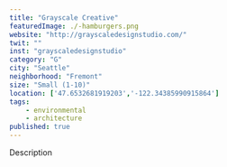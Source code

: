 ```yaml
---
title: "Grayscale Creative"
featuredImage: ./-hamburgers.png
website: "http://grayscaledesignstudio.com/"
twit: ""
inst: "grayscaledesignstudio"
category: "G"
city: "Seattle"
neighborhood: "Fremont"
size: "Small (1-10)"
location: ['47.6532681919203','-122.34385990915864']
tags:
    - environmental
    - architecture
published: true
---
```


Description
